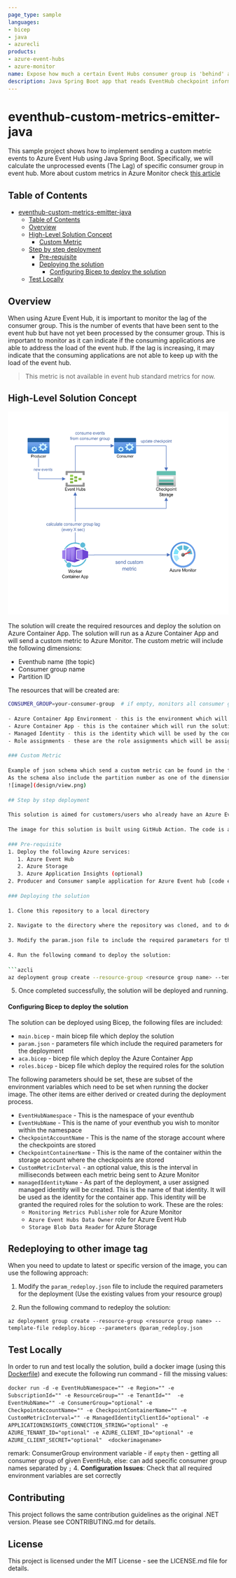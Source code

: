 ```yaml
---
page_type: sample
languages:
- bicep
- java
- azurecli
products:
- azure-event-hubs
- azure-monitor
name: Expose how much a certain Event Hubs consumer group is 'behind' as a custom Azure Monitor metric.
description: Java Spring Boot app that reads EventHub checkpoint information from storage, computes how much 'behind' a certain consumer group is, and emits the lag as a custom metric to Azure Monitor.
---
```


# eventhub-custom-metrics-emitter-java

This sample project shows how to implement sending a custom metric events to Azure Event Hub using Java Spring Boot. Specifically, we will calculate the unprocessed events (The Lag) of specific consumer group in event hub. More about custom metrics in Azure Monitor check [this article](https://learn.microsoft.com/en-us/azure/azure-monitor/essentials/metrics-custom-overview)

## Table of Contents
- [eventhub-custom-metrics-emitter-java](#eventhub-custom-metrics-emitter-java)
  - [Table of Contents](#table-of-contents)
  - [Overview](#overview)
  - [High-Level Solution Concept](#high-level-solution-concept)
    - [Custom Metric](#custom-metric)
  - [Step by step deployment](#step-by-step-deployment)
    - [Pre-requisite](#pre-requisite)
    - [Deploying the solution](#deploying-the-solution)
      - [Configuring Bicep to deploy the solution](#configuring-bicep-to-deploy-the-solution)
  - [Test Locally](#test-locally)

## Overview

When using Azure Event Hub, it is important to monitor the lag of the consumer group. This is the number of events that have been sent to the event hub but have not yet been processed by the consumer group. This is important to monitor as it can indicate if the consuming applications are able to address the load of the event hub. If the lag is increasing, it may indicate that the consuming applications are not able to keep up with the load of the event hub.

> This metric is not available in event hub standard metrics for now.

## High-Level Solution Concept

![image](design/design.png)

The solution will create the required resources and deploy the solution on Azure Container App. The solution will run as a Azure Container App and will send a custom metric to Azure Monitor. The custom metric will include the following dimensions:

- Eventhub name (the topic)
- Consumer group name
- Partition ID

The resources that will be created are:

```bash
CONSUMER_GROUP=your-consumer-group  # if empty, monitors all consumer groups

- Azure Container App Environment - this is the environment which will host the solution
- Azure Container App - this is the container which will run the solution
- Managed Identity - this is the identity which will be used by the container app to authenticate to Azure Event Hub and Azure Storage
- Role assignments - these are the role assignments which will be assigned to the managed identity to allow it to read the checkpoints from Azure Storage and send the custom metric to Azure Monitor

### Custom Metric

Example of json schema which send a custom metric can be found in the test samples.
As the schema also include the partition number as one of the dimensions - we can have a view of unprocessed events per partition:
![image](design/view.png)

## Step by step deployment 

This solution is aimed for customers/users who already have an Azure Event Hub and want to monitor the lag of a specific consumer group. Please follow the pre-requisites below before deploying the solution. The users running the solution will need to have the Contributor role on the resource group where the solution is deployed. (at least)

The image for this solution is built using GitHub Action. The code is available in [.github/workflows/](.github/workflows/), it leverages the ghcr as the container registry. The image is available `docker pull ghcr.io/yodobrin/custom-metrics-emitter-java:latest`

### Pre-requisite
1. Deploy the following Azure services:
   1. Azure Event Hub
   2. Azure Storage
   3. Azure Application Insights (optional)
2. Producer and Consumer sample application for Azure Event hub [code example](https://learn.microsoft.com/en-us/azure/event-hubs/event-hubs-java-get-started-send?tabs=passwordless%2Croles-azure-portal)

### Deploying the solution

1. Clone this repository to a local directory

2. Navigate to the directory where the repository was cloned, and to deploy/bicep folder

3. Modify the param.json file to include the required parameters for the deployment (see below for more details)

4. Run the following command to deploy the solution:

```azcli
az deployment group create --resource-group <resource group name> --template-file main.bicep --parameters @param.json
```

5. Once completed successfully, the solution will be deployed and running.

#### Configuring Bicep to deploy the solution

The solution can be deployed using Bicep, the following files are included:

- `main.bicep` - main bicep file which deploy the solution
- `param.json` - parameters file which include the required parameters for the deployment
- `aca.bicep` - bicep file which deploy the Azure Container App
- `roles.bicep` - bicep file which deploy the required roles for the solution

The following parameters should be set, these are subset of the environment variables which need to be set when running the docker image. The other items are either derived or created during the deployment process.

- `EventHubNamespace` - This is the namespace of your eventhub
- `EventHubName` - This is the name of your eventhub you wish to monitor within the namespace
- `CheckpointAccountName` - This is the name of the storage account where the checkpoints are stored
- `CheckpointContainerName` - This is the name of the container within the storage account where the checkpoints are stored
- `CustomMetricInterval` - an optional value, this is the interval in milliseconds between each metric being sent to Azure Monitor
- `managedIdentityName` - As part of the deployment, a user assigned managed identity will be created. This is the name of that identity. It will be used as the identity for the container app. This identity will be granted the required roles for the solution to work. These are the roles:
  - `Monitoring Metrics Publisher` role for Azure Monitor
  - `Azure Event Hubs Data Owner` role for Azure Event Hub
  - `Storage Blob Data Reader` for Azure Storage

## Redeploying to other image tag

When you need to update to latest or specific version of the image, you can use the following approach:

1. Modify the `param_redeploy.json` file to include the required parameters for the deployment (Use the existing values from your resource group)

2. Run the following command to redeploy the solution:

```azcli
az deployment group create --resource-group <resource group name> --template-file redeploy.bicep --parameters @param_redeploy.json
```

## Test Locally
In order to run and test locally the solution, build a docker image (using this [Dockerfile](src/Dockerfile)) and execute the following run command - fill the missing values: 

`docker run -d -e EventHubNamespace="" -e Region="" -e SubscriptionId="" -e ResourceGroup="" -e TenantId=""  -e EventHubName="" -e ConsumerGroup="optional" -e CheckpointAccountName="" -e CheckpointContainerName="" -e CustomMetricInterval="" -e ManagedIdentityClientId="optional" -e APPLICATIONINSIGHTS_CONNECTION_STRING="optional" -e AZURE_TENANT_ID="optional" -e AZURE_CLIENT_ID="optional" -e AZURE_CLIENT_SECRET="optional"  <dockerimagename>`

remark: ConsumerGroup environment variable - if `empty` then - getting all consumer group of given EventHub, else: can add specific consumer group names separated by `;`
4. **Configuration Issues**: Check that all required environment variables are set correctly

## Contributing

This project follows the same contribution guidelines as the original .NET version. Please see CONTRIBUTING.md for details.

## License

This project is licensed under the MIT License - see the LICENSE.md file for details.
